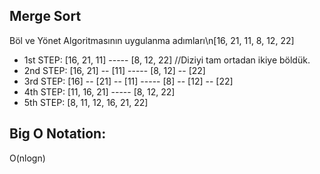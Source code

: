 ## Merge Sort
Böl ve Yönet Algoritmasının uygulanma adımları\n[16, 21, 11, 8, 12, 22]
- 1st STEP: [16, 21, 11] ----- [8, 12, 22] //Diziyi tam ortadan ikiye böldük.
- 2nd STEP: [16, 21] -- [11] ----- [8, 12] -- [22]
- 3rd STEP: [16] -- [21] -- [11] ----- [8] -- [12] -- [22]
- 4th STEP: [11, 16, 21] ----- [8, 12, 22]
- 5th STEP: [8, 11, 12, 16, 21, 22]

## Big O Notation:
O(nlogn)
